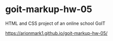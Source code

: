 # goit-markup-hw-05

HTML and CSS project of an online school GoIT

https://arionmark1.github.io/goit-markup-hw-05/
